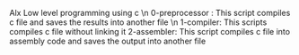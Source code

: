 Alx Low level programming using c \n
0-preprocessor : This script compiles c file and saves the results into another file \n
1-compiler: This scripts compiles c file without linking it
2-assembler: This script compiles c file into assembly code and saves the output into another file 
